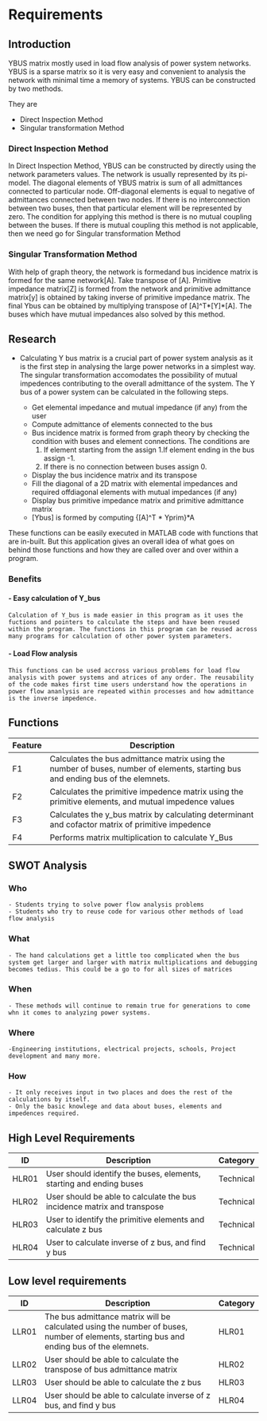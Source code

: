 # Requirements

## Introduction

YBUS matrix mostly used in load flow analysis of power system networks. YBUS is
a sparse matrix so it is very easy and convenient to analysis the network with minimal
time a memory of systems. YBUS can be constructed by two methods. 

They are
- Direct Inspection Method
- Singular transformation Method

### Direct Inspection Method

In Direct Inspection Method, YBUS can be constructed by directly using the network parameters values. The network is usually represented by its pi-model. The diagonal elements of YBUS matrix is sum of all admittances connected to particular node. Off-diagonal elements is equal to negative of admittances connected between two nodes. If there is no interconnection between two buses, then that particular element will be represented by zero. The condition for applying this method is there is no mutual coupling between the buses. If there is mutual coupling this method is not applicable, then we need go for Singular transformation Method

### Singular Transformation Method

With help of graph theory, the network is formedand bus incidence matrix is
formed for the same network[A]. Take transpose of [A]. Primitive impedance matrix[Z] is
formed from the network and primitive admittance matrix[y] is obtained by taking inverse
of primitive impedance matrix. The final Ybus can be obtained by multiplying transpose
of [A]^T*[Y]*[A]. The buses which have mutual impedances also solved by this method.

## Research

- Calculating Y bus matrix is a crucial part of power system analysis as it is the first step in analysing the large power networks in a simplest way. The singular transformation accomodates the possibility of mutual impedences contributing to the overall admittance of the system. The Y bus of a power system can be calculated in the following steps.

  - Get elemental impedance and mutual impedance (if any) from the user
  - Compute admittance of elements connected to the bus
  - Bus incidence matrix is formed from graph theory by checking the condition with
buses and element connections. The conditions are
    1) If element starting from the assign 1.If element ending in the bus assign -1.
    2) If there is no connection between buses assign 0.
  - Display the bus incidence matrix and its transpose
  - Fill the diagonal of a 2D matrix with elemental impedances and required offdiagonal elements with mutual impedances (if any)
  - Display bus primitive impedance matrix and primitive admittance matrix
  - [Ybus] is formed by computing {[A]^T * Yprim}*A

These functions can be easily executed in MATLAB code with functions that are in-built. But this application gives an overall idea of what goes on behind those functions and how they are called over and over within a program.

### Benefits

#### - Easy calculation of Y_bus
    Calculation of Y_bus is made easier in this program as it uses the fuctions and pointers to calculate the steps and have been reused within the program. The functions in this program can be reused across many programs for calculation of other power system parameters.

#### - Load Flow analysis
    This functions can be used accross various problems for load flow analysis with power systems and atrices of any order. The reusability of the code makes first time users understand how the operations in power flow ananlysis are repeated within processes and how admittance is the inverse impedence.

## Functions

  | Feature | Description 
  |---------|--------------------------------------------------------------------------------------------------------------------------------------------------------
  |  F1     | Calculates the bus admittance matrix using the number of buses, number of elements, starting bus and ending bus of the elemnets.
  |  F2     | Calculates the primitive impedence matrix using the primitive elements, and mutual impedence values
  |  F3     | Calculates the y_bus matrix by calculating determinant and cofactor matrix of primitive impedence 
  |  F4     | Performs matrix multiplication to calculate Y_Bus
  
## SWOT Analysis

### Who

    - Students trying to solve power flow analysis problems
    - Students who try to reuse code for various other methods of load flow analysis
    
### What

    - The hand calculations get a little too complicated when the bus system get larger and larger with matrix multiplications and debugging becomes tedius. This could be a go to for all sizes of matrices
    
### When

    - These methods will continue to remain true for generations to come whn it comes to analyzing power systems.
    
### Where

    -Engineering institutions, electrical projects, schools, Project development and many more.
    
### How

    - It only receives input in two places and does the rest of the calculations by itself.
    - Only the basic knowlege and data about buses, elements and impedences required.
    
## High Level Requirements

| ID | Description | Category |  
| ----- | ----- | ------- | 
| HLR01 | User should identify the buses, elements, starting and ending buses | Technical | 
| HLR02 | User should be able to calculate the bus incidence matrix and transpose | Technical |
| HLR03 | User to identify the primitive elements and calculate z bus | Technical | 
| HLR04 | User to calculate inverse of z bus, and find y bus | Technical |

## Low level requirements

| ID | Description | Category |  
| ----- | ----- | ------- | 
| LLR01 | The bus admittance matrix will be calculated using the number of buses, number of elements, starting bus and ending bus of the elemnets.| HLR01 | 
| LLR02 | User should be able to calculate the transpose of bus admittance matrix | HLR02 |
| LLR03 | User should be able to calculate the z bus | HLR03 | 
| LLR04 | User should be able to calculate inverse of z bus, and find y bus | HLR04 |
    
  
